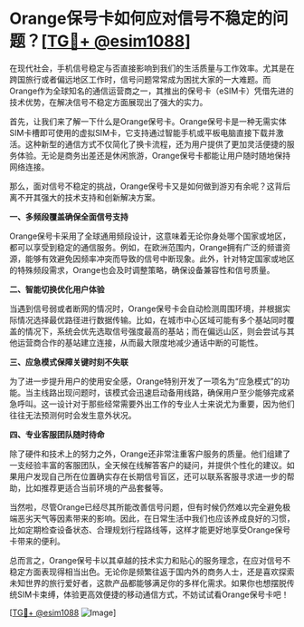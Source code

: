 # Orange保号卡如何应对信号不稳定的问题？[[TG💪+ @esim1088](https://t.me/s/esim1088)]

在现代社会，手机信号稳定与否直接影响到我们的生活质量与工作效率。尤其是在跨国旅行或者偏远地区工作时，信号问题常常成为困扰大家的一大难题。而Orange作为全球知名的通信运营商之一，其推出的保号卡（eSIM卡）凭借先进的技术优势，在解决信号不稳定方面展现出了强大的实力。

首先，让我们来了解一下什么是Orange保号卡。Orange保号卡是一种无需实体SIM卡槽即可使用的虚拟SIM卡，它支持通过智能手机或平板电脑直接下载并激活。这种新型的通信方式不仅简化了换卡流程，还为用户提供了更加灵活便捷的服务体验。无论是商务出差还是休闲旅游，Orange保号卡都能让用户随时随地保持网络连接。

那么，面对信号不稳定的挑战，Orange保号卡又是如何做到游刃有余呢？这背后离不开其强大的技术支持和创新解决方案。

**一、多频段覆盖确保全面信号支持**

Orange保号卡采用了全球通用频段设计，这意味着无论你身处哪个国家或地区，都可以享受到稳定的通信服务。例如，在欧洲范围内，Orange拥有广泛的频谱资源，能够有效避免因频率冲突而导致的信号中断现象。此外，针对特定国家或地区的特殊频段需求，Orange也会及时调整策略，确保设备兼容性和信号质量。

**二、智能切换优化用户体验**

当遇到信号弱或者断网的情况时，Orange保号卡会自动检测周围环境，并根据实际情况选择最优路径进行数据传输。比如，在城市中心区域可能有多个基站同时覆盖的情况下，系统会优先选取信号强度最高的基站；而在偏远山区，则会尝试与其他运营商合作的基站建立连接，从而最大限度地减少通话中断的可能性。

**三、应急模式保障关键时刻不失联**

为了进一步提升用户的使用安全感，Orange特别开发了一项名为“应急模式”的功能。当主线路出现问题时，该模式会迅速启动备用线路，确保用户至少能够完成紧急呼叫。这一设计对于那些经常需要外出工作的专业人士来说尤为重要，因为他们往往无法预测何时会发生意外状况。

**四、专业客服团队随时待命**

除了硬件和技术上的努力之外，Orange还非常注重客户服务的质量。他们组建了一支经验丰富的客服团队，全天候在线解答客户的疑问，并提供个性化的建议。如果用户发现自己所在位置确实存在长期信号盲区，还可以联系客服寻求进一步的帮助，比如推荐更适合当前环境的产品套餐等。

当然啦，尽管Orange已经尽其所能改善信号问题，但有时候仍然难以完全避免极端恶劣天气等因素带来的影响。因此，在日常生活中我们也应该养成良好的习惯，比如定期检查设备状态、合理规划行程路线等，这样才能更好地享受Orange保号卡带来的便利。

总而言之，Orange保号卡以其卓越的技术实力和贴心的服务理念，在应对信号不稳定方面表现得相当出色。无论你是频繁往返于国内外的商务人士，还是喜欢探索未知世界的旅行爱好者，这款产品都能够满足你的多样化需求。如果你也想摆脱传统SIM卡束缚，体验更高效便捷的移动通信方式，不妨试试看Orange保号卡吧！

[[TG💪+ @esim1088](https://t.me/s/esim1088) ![Image](https://i.postimg.cc/4NQfJmqS/Snipaste-2025-05-13-00-14-12.png)]